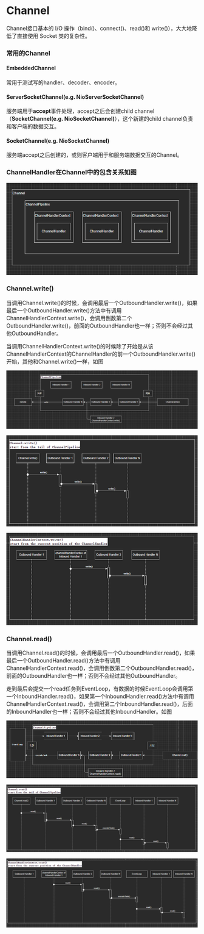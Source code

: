 # Channel

Channel接口基本的 I/O 操作（bind()、connect()、read()和 write()），大大地降低了直接使用 Socket 类的复杂性。

### 常用的Channel

#### &#x20;EmbeddedChannel

常用于测试写的handler、decoder、encoder。

#### ServerSocketChannel(e.g. NioServerSocketChannel)

服务端用于**accept**事件处理，accept之后会创建child channel（**SocketChannel(e.g. NioSocketChannel)**），这个新建的child channel负责和客户端的数据交互。

#### SocketChannel(e.g. NioSocketChannel)

服务端accept之后创建的，或则客户端用于和服务端数据交互的Channel。

### ChannelHandler在Channel中的包含关系如图

![](<../.gitbook/assets/image (27).png>)

### Channel.write()

当调用Channel.write()的时候，会调用最后一个OutboundHandler.write()，如果最后一个OutboundHandler.write()方法中有调用ChannelHandlerContext.write()，会调用倒数第二个OutboundHandler.write()，前面的OutboundHandler也一样；否则不会经过其他OutboundHandler。

当调用ChannelHandlerContext.write()的时候除了开始是从该ChannelHandlerContext的ChannelHandler的前一个OutboundHandler.write()开始，其他和Channel.write()一样，如图

![](<../.gitbook/assets/image (26).png>)

![](<../.gitbook/assets/image (25).png>)

![](<../.gitbook/assets/image (20).png>)

### Channel.read()

当调用Channel.read()的时候，会调用最后一个OutboundHandler.read()，如果最后一个OutboundHandler.read()方法中有调用ChannelHandlerContext.read()，会调用倒数第二个OutboundHandler.read()，前面的OutboundHandler也一样；否则不会经过其他OutboundHandler。

走到最后会提交一个read任务到EventLoop，有数据的时候EventLoop会调用第一个InboundHandler.read()，如果第一个InboundHandler.read()方法中有调用ChannelHandlerContext.read()，会调用第二个InboundHandler.read()，后面的InboundHandler也一样；否则不会经过其他InboundHandler。如图

![](<../.gitbook/assets/image (28).png>)

![](<../.gitbook/assets/image (21).png>)

![](<../.gitbook/assets/image (19).png>)





